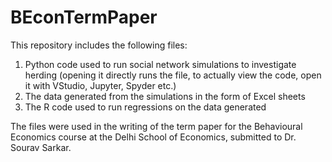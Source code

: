 # BEconTermPaper

This repository includes the following files:

1. Python code used to run social network simulations to investigate herding (opening it directly runs the file, to actually view the code, open it with VStudio, Jupyter, Spyder etc.)
2. The data generated from the simulations in the form of Excel sheets
3. The R code used to run regressions on the data generated

The files were used in the writing of the term paper for the Behavioural Economics course at the Delhi School of Economics, submitted to Dr. Sourav Sarkar.
